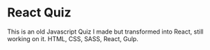 # React Quiz

This is an old Javascript Quiz I made but transformed into React, still working on it. HTML, CSS, SASS, React, Gulp.
